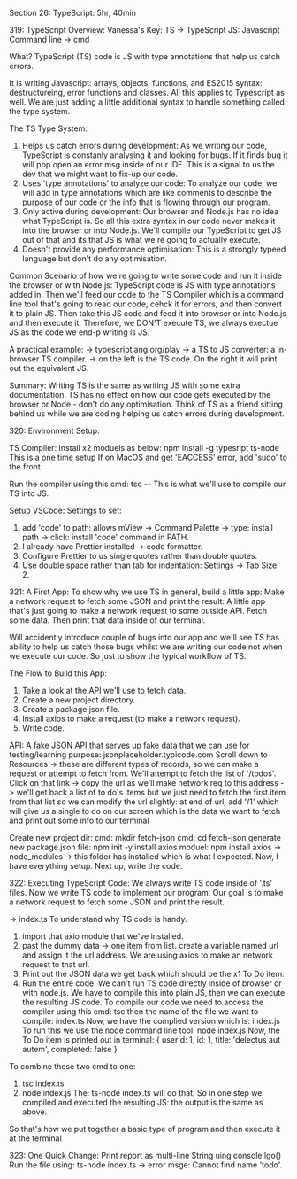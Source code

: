 Section 26: TypeScript:
5hr, 40min

319: TypeScript Overview:
Vanessa's Key:
TS -> TypeScript
JS: Javascript
Command line -> cmd

What?
TypeScript (TS) code is JS with type annotations that help us catch errors.

It is writing Javascript: arrays, objects, functions, and ES2015 syntax: destructureing, error functions and classes. All this applies to Typescript as well. We are just adding a little additional syntax to handle something called the type system.

The TS Type System:

1. Helps us catch errors during development:
   As we writing our code, TypeScript is constanly analysing it and looking for bugs. If it finds bug it will pop open an error msg inside of our IDE. This is a signal to us the dev that we might want to fix-up our code.
2. Uses 'type annotations' to analyze our code:
   To analyze our code, we will add in type annotations which are like comments to describe the purpose of our code or the info that is flowing through our program.
3. Only active during development:
   Our browser and Node.js has no idea what TypeScript is. So all this extra syntax in our code never makes it into the browser or into Node.js. We'll compile our TypeScript to get JS out of that and its that JS is what we're going to actually execute.
4. Doesn't provide any performance optimisation:
   This is a strongly typeed language but don't do any optimisation.

Common Scenario of how we're going to write some code and run it inside the browser or with Node.js:
TypeScript code is JS with type annotations added in. Then we'll feed our code to the TS Compiler which is a command line tool that's going to read our code, cehck it for errors, and then convert it to plain JS. Then take this JS code and feed it into browser or into Node.js and then execute it. Therefore, we DON'T execute TS, we always exectue JS as the code we end-p writing is JS.

A practical example:
-> typescriptlang.org/play
-> a TS to JS converter: a in-browser TS compiler.
-> on the left is the TS code. On the right it will print out the equivalent JS.

Summary:
Writing TS is the same as writing JS with some extra documentation.
TS has no effect on how our code gets executed by the browser or Node - don't do any optimisation.
Think of TS as a friend sitting behind us while we are coding helping us catch errors during development.

320: Environment Setup:

TS Compiler:
Install x2 moduels as below:
npm install -g typesript ts-node
This is a one time setup
If on MacOS and get 'EACCESS' error, add 'sudo' to the front.

Run the compiler using this cmd: tsc --
This is what we'll use to compile our TS into JS.

Setup VSCode:
Settings to set:

1. add 'code' to path:
   allows mView -> Command Palette -> type: install path -> click: install 'code' command in PATH.
2. I already have Prettier installed -> code formatter.
3. Configure Prettier to us single quotes rather than double quotes.
4. Use double space rather than tab for indentation: Settings -> Tab Size: 2.

321: A First App:
To show why we use TS in general, build a little app:
Make a network request to fetch some JSON and print the result:
A little app that's just going to make a network request to some outside API. Fetch some data. Then print that data inside of our terminal.

Will accidently introduce couple of bugs into our app and we'll see TS has ability to help us catch those bugs whilst we are writing our code not when we execute our code. So just to show the typical workflow of TS.

The Flow to Build this App:

1. Take a look at the API we'll use to fetch data.
2. Create a new project directory.
3. Create a package.json file.
4. Install axios to make a request (to make a network request).
5. Write code.

API:
A fake JSON API that serves up fake data that we can use for testing/learning purpose: jsonplaceholder.typicode.com
Scroll down to Resources -> these are different types of records, so we can make a request or attempt to fetch from. We'll attempt to fetch the list of '/todos'.
Click on that link -> copy the url as we'll make network req to this address -> we'll get back a list of to do's items but we just need to fetch the first item from that list so we can modify the url slightly: at end of url, add '/1' which will give us a single to do on our screen which is the data we want to fetch and print out some info to our terminal

Create new project dir:
cmd: mkdir fetch-json
cmd: cd fetch-json
generate new package.json file: npm init -y
install axios moduel: npm install axios
-> node_modules
-> this folder has installed which is what I expected.
Now, I have everything setup. Next up, write the code.

322: Executing TypeScript Code:
We always write TS code inside of '.ts' files.
Now we write TS code to implement our program.
Our goal is to make a network request to fetch some JSON and print the result.

-> index.ts
To understand why TS code is handy.

1. import that axio module that we've installed.
2. past the dummy data -> one item from list. create a variable named url and assign it the url address. We are using axios to make an network request to that url.
3. Print out the JSON data we get back which should be the x1 To Do item.
4. Run the entire code.
   We can't run TS code directly inside of browser or with node.js. We have to compile this into plain JS, then we can execute the resulting JS code.
   To compile our code we need to access the compiler using this cmd: tsc
   then the name of the file we want to compile: index.ts
   Now, we have the complied version which is: index.js
   To run this we use the node command line tool: node index.js
   Now, the To Do item is printed out in terminal: { userId: 1, id: 1, title: 'delectus aut autem', completed: false }

To combine these two cmd to one:

1. tsc index.ts
2. node index.js
   The: ts-node index.ts will do that. So in one step we compiled and executed the resulting JS: the output is the same as above.

So that's how we put together a basic type of program and then execute it at the terminal

323: One Quick Change:
Print report as multi-line String uing console.lgo()
Run the file using: ts-node index.ts
-> error msge: Cannot find name 'todo'.
